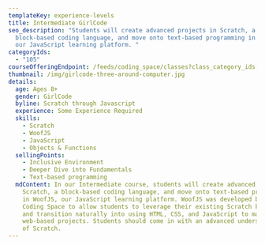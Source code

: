 ```yaml
---
templateKey: experience-levels
title: Intermediate GirlCode
seo_description: "Students will create advanced projects in Scratch, a
  block-based coding language, and move onto text-based programming in WoofJS,
  our JavaScript learning platform. "
categoryIds:
  - "105"
courseOfferingEndpoint: /feeds/coding_space/classes?class_category_ids[]=105
thumbnail: /img/girlcode-three-around-computer.jpg
details:
  age: Ages 8+
  gender: GirlCode
  byline: Scratch through Javascript
  experience: Some Experience Required
  skills:
    - Scratch
    - WoofJS
    - JavaScript
    - Objects & Functions
  sellingPoints:
    - Inclusive Environment
    - Deeper Dive into Fundamentals
    - Text-based programming
  mdContent: In our Intermediate course, students will create advanced projects in
    Scratch, a block-based coding language, and move onto text-based programming
    in WoofJS, our JavaScript learning platform. WoofJS was developed by The
    Coding Space to allow students to leverage their existing Scratch knowledge
    and transition naturally into using HTML, CSS, and JavaScript to make
    web-based projects. Students should come in with an advanced understanding
    of Scratch.
---
```

